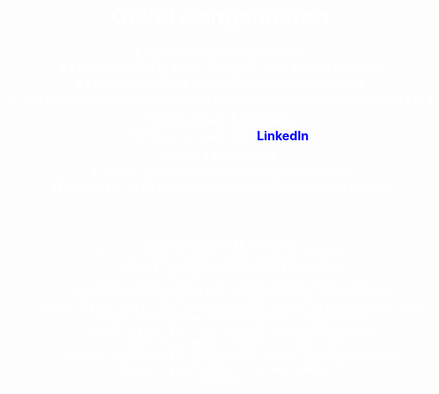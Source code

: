 <html lang="en">
<head>
    <meta charset="UTF-8">
    <meta name="viewport" content="width=device-width, initial-scale=1.0">
    <title>Gokul Gangadharan</title>
    <style>
        body {
            margin: 0;
            padding: 0;
            background-image: url('https://images.pexels.com/photos/255379/pexels-photo-255379.jpeg?cs=srgb&dl=pexels-miguel-%C3%A1-padri%C3%B1%C3%A1n-255379.jpg&fm=jpg&_gl=1*p2vc3p*_ga*MTI1ODg0NDkxMC4xNzA4MzIzODUx*_ga_8JE65Q40S6*MTcwODMyMzg1MS4xLjEuMTcwODMyMzg1My4wLjAuMA..');
            background-size: cover;
            color: white;
            text-align: center;
            font-size: 20px;
            font-weight: bold;
        }
        .container {
            padding: 20px;
            display: inline-block;
        }
        a {
            color: white; /* Default link color */
            text-decoration: none; /* Remove underline */
        }
        a.linkedin {
            color: blue; /* LinkedIn link color */
        }
        form {
            border: 2px solid black;
            padding: 20px;
            display: inline-block;
            margin-top: 20px;
        }
        input[type="text"],
        input[type="tel"],
        input[type="email"],
        input[type="submit"] {
            padding: 10px;
            margin-bottom: 10px;
            border: 2px solid black;
            border-radius: 5px;
            width: 100%;
            box-sizing: border-box; /* Ensure input width includes padding */
        }
        label {
            font-size: 20px;
            display: block;
            margin-bottom: 5px;
        }
    </style>
</head>
<body>
    <div class="container">
        <h1 style="font-size: 36px;">Gokul Gangadharan</h1>
        <p>
            👋 Hi, I’m Gokul Gangadharan<br>
            👀 I’m interested in Tech, Gadgets, and Space science<br>
            🌱 I’m learning Data Analytics at Durham College<br>
            📈 I'm currently looking for Co-op opportunities in Data Analytics | BI | Supply Chain | Shipping<br>
            📫 How to reach me: <a href="https://linkedin.com/in/gokul-gangadharan-gg13" class="linkedin">LinkedIn</a><br>
            📞 Cell: 4377997153<br>
            📧 Email: <a href="mailto:gokulgangadharan13@gmail.com">gokulgangadharan13@gmail.com</a><br>
            🏠 Address: 1973 Secretariat Place, Oshawa, ON, L1L1C7
        </p>
    </div>

    <h1>Connect with Me</h1>
    <form action="submit.php" method="POST">
        <label for="name">Name:</label><br>
        <input type="text" id="name" name="name"><br>
        <label for="organization">Organization:</label><br>
        <input type="text" id="organization" name="organization"><br>
        <label for="phone">Phone Number:</label><br>
        <input type="tel" id="phone" name="phone"><br>
        <label for="email">Email:</label><br>
        <input type="email" id="email" name="email"><br><br>
        <input type="submit" value="Submit">
    </form>
</body>
</html>
